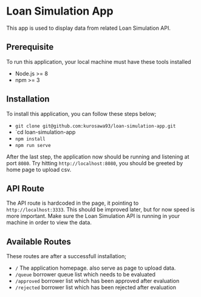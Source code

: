 # Loan Simulation App

This app is used to display data from related Loan Simulation API.

## Prerequisite

To run this application, your local machine must have these tools installed

- Node.js >= 8
- npm >= 3

## Installation
To install this application, you can follow these steps below;

- `git clone git@github.com:kurosawa93/loan-simulation-app.git`
- `cd loan-simulation-app
- `npm install`
- `npm run serve`

After the last step, the application now should be running and listening at port `8080`. Try hitting `http://localhost:8080`, you should be greeted by home page to upload csv.

## API Route
The API route is hardcoded in the page, it pointing to `http://localhost:3333`. This should be improved later, but for now speed is more important. Make sure the Loan Simulation API is running in your machine in order to view the data.

## Available Routes
These routes are after a successfull installation;

- `/` The application homepage. also serve as page to upload data.
- `/queue` borrower queue list which needs to be evaluated
- `/approved` borrower list which has been approved after evaluation
- `/rejected` borrower list which has been rejected after evaluation


